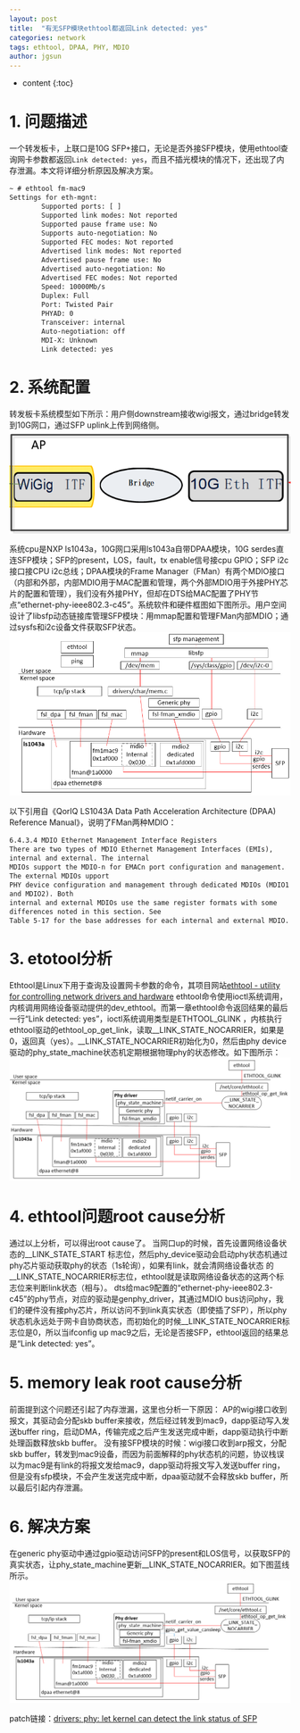 ```yaml
---
layout: post
title:  "有无SFP模块ethtool都返回Link detected: yes"
categories: network
tags: ethtool, DPAA, PHY, MDIO
author: jgsun
---
```



* content
{:toc}

# 1. 问题描述
一个转发板卡，上联口是10G SFP+接口，无论是否外接SFP模块，使用ethtool查询网卡参数都返回`Link detected: yes`，而且不插光模块的情况下，还出现了内存泄漏。本文将详细分析原因及解决方案。








```
~ # ethtool fm-mac9
Settings for eth-mgnt:
        Supported ports: [ ]
        Supported link modes: Not reported
        Supported pause frame use: No
        Supports auto-negotiation: No
        Supported FEC modes: Not reported
        Advertised link modes: Not reported
        Advertised pause frame use: No
        Advertised auto-negotiation: No
        Advertised FEC modes: Not reported
        Speed: 10000Mb/s
        Duplex: Full
        Port: Twisted Pair
        PHYAD: 0
        Transceiver: internal
        Auto-negotiation: off
        MDI-X: Unknown
        Link detected: yes
```
# 2. 系统配置
转发板卡系统模型如下所示：用户侧downstream接收wigi报文，通过bridge转发到10G网口，通过SFP uplink上传到网络侧。
![image](/images/posts/network/ethtool-link/sys-block.png)

系统cpu是NXP ls1043a，10G网口采用ls1043a自带DPAA模块，10G serdes直连SFP模块；SFP的present，LOS，fault，tx enable信号接cpu GPIO；SFP i2c接口接CPU i2c总线；DPAA模块的Frame Manager（FMan）有两个MDIO接口（内部和外部，内部MDIO用于MAC配置和管理，两个外部MDIO用于外接PHY芯片的配置和管理），我们没有外接PHY，但却在DTS给MAC配置了PHY节点“ethernet-phy-ieee802.3-c45”。系统软件和硬件框图如下图所示。用户空间设计了libsfp动态链接库管理SFP模块：用mmap配置和管理FMan内部MDIO；通过sysfs和i2c设备文件获取SFP状态。
![image](/images/posts/network/ethtool-link/sys-config.png)

以下引用自《QorIQ LS1043A Data Path Acceleration Architecture (DPAA) Reference Manual》，说明了FMan两种MDIO：
```
6.4.3.4 MDIO Ethernet Management Interface Registers
There are two types of MDIO Ethernet Management Interfaces (EMIs), internal and external. The internal 
MDIOs support the MDIO-n for EMACn port configuration and management. The external MDIOs upport 
PHY device configuration and management through dedicated MDIOs (MDIO1 and MDIO2). Both 
internal and external MDIOs use the same register formats with some differences noted in this section. See 
Table 5-17 for the base addresses for each internal and external MDIO.
```
# 3. etotool分析
Ethtool是Linux下用于查询及设置网卡参数的命令，其项目网站[ethtool - utility for controlling network drivers and hardware](https://mirrors.edge.kernel.org/pub/software/network/ethtool/)
ethtool命令使用ioctl系统调用，内核调用网络设备驱动提供的dev_ethtool。而第一章ethtool命令返回结果的最后一行“Link detected: yes”，ioctl系统调用类型是ETHTOOL_GLINK ，内核执行ethtool驱动的ethtool_op_get_link，读取__LINK_STATE_NOCARRIER，如果是0，返回真（yes）。__LINK_STATE_NOCARRIER初始化为0，然后由phy device驱动的phy_state_machine状态机定期根据物理phy的状态修改。如下图所示：
![image](/images/posts/network/ethtool-link/ethtool.png)

# 4. ethtool问题root cause分析
通过以上分析，可以得出root cause了。
当网口up的时候，首先设置网络设备状态的__LINK_STATE_START 标志位，然后phy_device驱动会启动phy状态机通过phy芯片驱动获取phy的状态（1s轮询），如果有link，就会清网络设备状态 的__LINK_STATE_NOCARRIER标志位，ethtool就是读取网络设备状态的这两个标志位来判断link状态（相与）。
dts给mac9配置的“ethernet-phy-ieee802.3-c45”的phy节点，对应的驱动是genphy_driver，其通过MDIO bus访问phy，我们的硬件没有接phy芯片，所以访问不到link真实状态（即使插了SFP），所以phy状态机永远处于网卡自协商状态，而初始化的时候__LINK_STATE_NOCARRIER标志位是0，所以当ifconfig up mac9之后，无论是否接SFP，ethtool返回的结果总是“Link detected: yes”。
# 5. memory leak root cause分析
前面提到这个问题还引起了内存泄漏，这里也分析一下原因：
AP的wigi接口收到报文，其驱动会分配skb buffer来接收，然后经过转发到mac9，dapp驱动写入发送buffer ring，启动DMA，传输完成之后产生发送完成中断，dapp驱动执行中断处理函数释放skb buffer。 
没有接SFP模块的时候：wigi接口收到arp报文，分配skb buffer，转发到mac9设备，而因为前面解释的phy状态机的问题，协议栈误以为mac9是有link的将报文发给mac9，dapp驱动将报文写入发送buffer ring，但是没有sfp模块，不会产生发送完成中断，dpaa驱动就不会释放skb buffer，所以最后引起内存泄漏。
# 6. 解决方案
在generic phy驱动中通过gpio驱动访问SFP的present和LOS信号，以获取SFP的真实状态，让phy_state_machine更新__LINK_STATE_NOCARRIER。如下图蓝线所示。
![image](/images/posts/network/ethtool-link/solution.png)

patch链接：[drivers: phy: let kernel can detect the link status of SFP](https://github.com/jgsun/jgsun.github.io/blob/master/doc/drivers-phy-let-kernel-can-detect-the-link-status-of-SFP.patch)

